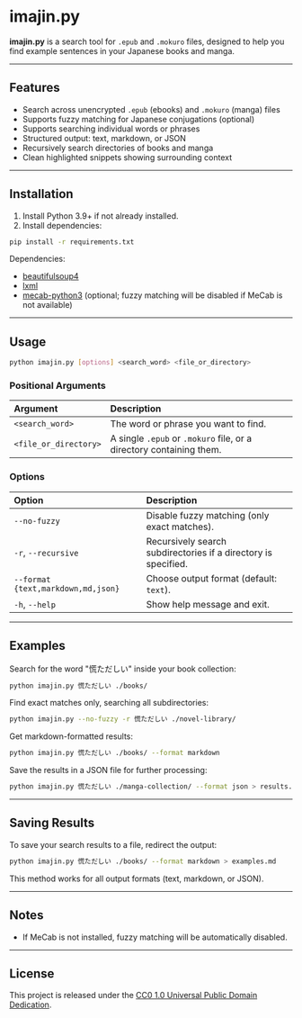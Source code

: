 # imajin.py

**imajin.py** is a search tool for `.epub` and `.mokuro` files, designed to help you find example sentences in your Japanese books and manga.

---


## Features

- Search across unencrypted `.epub` (ebooks) and `.mokuro` (manga) files
- Supports fuzzy matching for Japanese conjugations (optional)
- Supports searching individual words or phrases
- Structured output: text, markdown, or JSON
- Recursively search directories of books and manga
- Clean highlighted snippets showing surrounding context

---

## Installation

1. Install Python 3.9+ if not already installed.
2. Install dependencies:

```bash
pip install -r requirements.txt
```

Dependencies:
- [beautifulsoup4](https://pypi.org/project/beautifulsoup4/)
- [lxml](https://pypi.org/project/lxml/)
- [mecab-python3](https://github.com/SamuraiT/mecab-python3) (optional; fuzzy matching will be disabled if MeCab is not available)

---

## Usage

```bash
python imajin.py [options] <search_word> <file_or_directory>
```

### Positional Arguments
| Argument | Description |
|:---------|:------------|
| `<search_word>` | The word or phrase you want to find. |
| `<file_or_directory>` | A single `.epub` or `.mokuro` file, or a directory containing them. |

### Options
| Option | Description |
|:-------|:------------|
| `--no-fuzzy` | Disable fuzzy matching (only exact matches). |
| `-r`, `--recursive` | Recursively search subdirectories if a directory is specified. |
| `--format {text,markdown,md,json}` | Choose output format (default: `text`). |
| `-h`, `--help` | Show help message and exit. |

---

## Examples

Search for the word "慌ただしい" inside your book collection:

```bash
python imajin.py 慌ただしい ./books/
```

Find exact matches only, searching all subdirectories:

```bash
python imajin.py --no-fuzzy -r 慌ただしい ./novel-library/
```

Get markdown-formatted results:

```bash
python imajin.py 慌ただしい ./books/ --format markdown
```

Save the results in a JSON file for further processing:

```bash
python imajin.py 慌ただしい ./manga-collection/ --format json > results.json
```

---

## Saving Results

To save your search results to a file, redirect the output:

```bash
python imajin.py 慌ただしい ./books/ --format markdown > examples.md
```

This method works for all output formats (text, markdown, or JSON).

---

## Notes

- If MeCab is not installed, fuzzy matching will be automatically disabled.

---

## License

This project is released under the [CC0 1.0 Universal Public Domain Dedication](LICENSE.txt).
